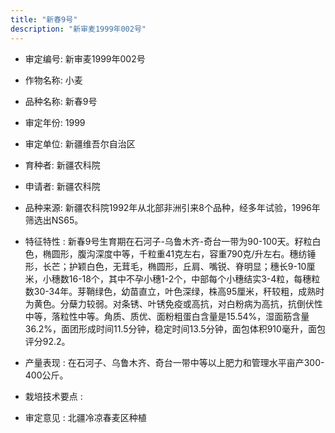 ```yaml
---
title: "新春9号"
description: "新审麦1999年002号"
---
```

* 审定编号:  新审麦1999年002号

*  作物名称:  小麦

*  品种名称:  新春9号

*  审定年份:  1999

*  审定单位:  新疆维吾尔自治区

* 育种者:  新疆农科院

*  申请者:  新疆农科院

*  品种来源:  新疆农科院1992年从北部非洲引来8个品种，经多年试验，1996年筛选出NS65。

*  特征特性 : 
新春9号生育期在石河子-乌鲁木齐-奇台一带为90-100天。籽粒白色，椭圆形，腹沟深度中等，千粒重41克左右，容重790克/升左右。穗纺锤形，长芒；护颖白色，无茸毛，椭圆形，丘肩、嘴锐、脊明显；穗长9-10厘米，小穗数16-18个，其中不孕小穗1-2个，中部每个小穗结实3-4粒，每穗粒数30-34年。芽鞘绿色，幼苗直立，叶色深绿，株高95厘米，秆较粗，成熟时为黄色。分蘖力较弱。对条锈、叶锈免疫或高抗，对白粉病为高抗，抗倒伏性中等，落粒性中等。角质、质优、面粉粗蛋白含量是15.54%，湿面筋含量36.2%，面团形成时间11.5分钟，稳定时间13.5分钟，面包体积910毫升，面包评分92.2。
 
*  产量表现 : 
在石河子、乌鲁木齐、奇台一带中等以上肥力和管理水平亩产300-400公斤。

*  栽培技术要点 : 


*  审定意见 : 
北疆冷凉春麦区种植
